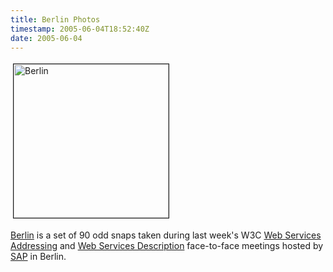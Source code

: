 ```yaml
---
title: Berlin Photos
timestamp: 2005-06-04T18:52:40Z
date: 2005-06-04
---
```


<a href='http://www.flickr.com/photos/psd/sets/414513/'><img src="http://blog.whatfettle.com/berlin.jpg" height="246" width="248" border="1" hspace="4" vspace="4" alt="Berlin" /></a>
<p>
<a href='http://www.flickr.com/photos/psd/sets/414513/'>Berlin</a> is a set of 90 odd snaps taken during last week's W3C <a href='http://www.w3.org/2002/ws/addr/'>Web Services Addressing</a> and <a href='http://www.w3.org/2002/ws/desc/'>Web Services Description</a> face-to-face meetings hosted by <a href='http://www.sap.com'>SAP</a> in Berlin.</p>
